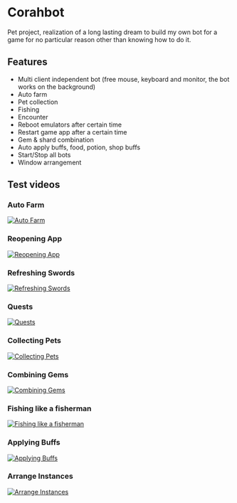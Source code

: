 # Corahbot

Pet project, realization of a long lasting dream to build my own bot for a game for no particular reason other than
knowing how to do it.

## Features

- Multi client independent bot (free mouse, keyboard and monitor, the bot works on the background)
- Auto farm
- Pet collection
- Fishing
- Encounter
- Reboot emulators after certain time
- Restart game app after a certain time
- Gem & shard combination
- Auto apply buffs, food, potion, shop buffs
- Start/Stop all bots
- Window arrangement

## Test videos

### Auto Farm  
[![Auto Farm](http://img.youtube.com/vi/79Rf2krIbfg/0.jpg)](http://www.youtube.com/watch?v=79Rf2krIbfg "Corahbot - Starting auto farm")

### Reopening App  
[![Reopening App](http://img.youtube.com/vi/VsV3MFtVmC8/0.jpg)](http://www.youtube.com/watch?v=VsV3MFtVmC8 "Corahbot - Reopening app")

### Refreshing Swords  
[![Refreshing Swords](http://img.youtube.com/vi/Sffwj0U9hLI/0.jpg)](http://www.youtube.com/watch?v=Sffwj0U9hLI "Corahbot - Refreshing swords")

### Quests  
[![Quests](http://img.youtube.com/vi/p7kv_P5jqiM/0.jpg)](http://www.youtube.com/watch?v=p7kv_P5jqiM "Corahbot - Quests")

### Collecting Pets  
[![Collecting Pets](http://img.youtube.com/vi/CRiQvhmh0PU/0.jpg)](http://www.youtube.com/watch?v=CRiQvhmh0PU "Corahbot - Collecting pets")

### Combining Gems  
[![Combining Gems](http://img.youtube.com/vi/u2_FlCYxeys/0.jpg)](http://www.youtube.com/watch?v=u2_FlCYxeys "Corahbot - Combining gems and shards")

### Fishing like a fisherman  
[![Fishing like a fisherman](http://img.youtube.com/vi/yfTjMFdJ7lk/0.jpg)](http://www.youtube.com/watch?v=yfTjMFdJ7lk "Corahbot - Fishing like a fisherman")

### Applying Buffs  
[![Applying Buffs](http://img.youtube.com/vi/JT5LO8W9Pi4/0.jpg)](http://www.youtube.com/watch?v=JT5LO8W9Pi4 "Corahbot - Applying food buffs")

### Arrange Instances  
[![Arrange Instances](http://img.youtube.com/vi/d6Yfpn7XKVs/0.jpg)](http://www.youtube.com/watch?v=d6Yfpn7XKVs "Corahbot - Arrange")